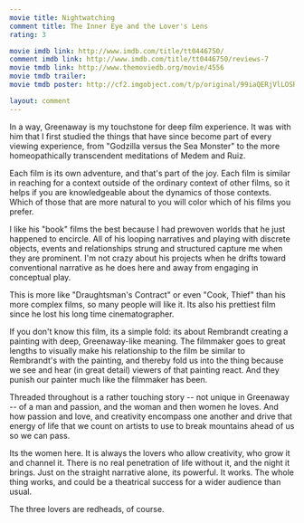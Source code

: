 ```yaml
---
movie title: Nightwatching
comment title: The Inner Eye and the Lover's Lens
rating: 3

movie imdb link: http://www.imdb.com/title/tt0446750/
comment imdb link: http://www.imdb.com/title/tt0446750/reviews-7
movie tmdb link: http://www.themoviedb.org/movie/4556
movie tmdb trailer: 
movie tmdb poster: http://cf2.imgobject.com/t/p/original/99iaQERjVlLOSR1PiUpINlRSLM4.jpg

layout: comment
---
```


In a way, Greenaway is my touchstone for deep film experience. It was with him that I first studied the things that have since become part of every viewing experience, from "Godzilla versus the Sea Monster" to the more homeopathically transcendent meditations of Medem and Ruiz.

Each film is its own adventure, and that's part of the joy. Each film is similar in reaching for a context outside of the ordinary context of other films, so it helps if you are knowledgeable about the dynamics of those contexts. Which of those that are more natural to you will color which of his films you prefer.

I like his "book" films the best because I had prewoven worlds that he just happened to encircle. All of his looping narratives and playing with discrete objects, events and relationships strung and structured capture me when they are prominent. I'm not crazy about his projects when he drifts toward conventional narrative as he does here and away from engaging in conceptual play.

This is more like "Draughtsman's Contract" or even "Cook, Thief" than his more complex films, so many people will like it. Its also his prettiest film since he lost his long time cinematographer. 

If you don't know this film, its a simple fold: its about Rembrandt creating a painting with deep, Greenaway-like meaning. The filmmaker goes to great lengths to visually make his relationship to the film be similar to Rembrandt's with the painting, and thereby fold us into the thing because we see and hear (in great detail) viewers of that painting react. And they punish our painter much like the filmmaker has been.

Threaded throughout is a rather touching story -- not unique in Greenaway -- of a man and passion, and the woman and then women he loves. And how passion and love, and creativity encompass one another and drive that energy of life that we count on artists to use to break mountains ahead of us so we can pass.

Its the women here. It is always the lovers who allow creativity, who grow it and channel it. There is no real penetration of life without it, and the night it brings. Just on the straight narrative alone, its powerful. It works. The whole thing works, and could be a theatrical success for a wider audience than usual.

The three lovers are redheads, of course.
